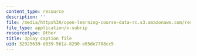 ```yaml
---
content_type: resource
description: ''
file: /media/https%3A/open-learning-course-data-rc.s3.amazonaws.com/res-10-001-making-science-and-engineering-pictures-a-practical-guide-to-presenting-your-work-spring-2016/32925639d839561a8290e65de7708cc5_MZTmdqC49WA.vtt
file_type: application/x-subrip
resourcetype: Other
title: 3play caption file
uid: 32925639-d839-561a-8290-e65de7708cc5
---
```

